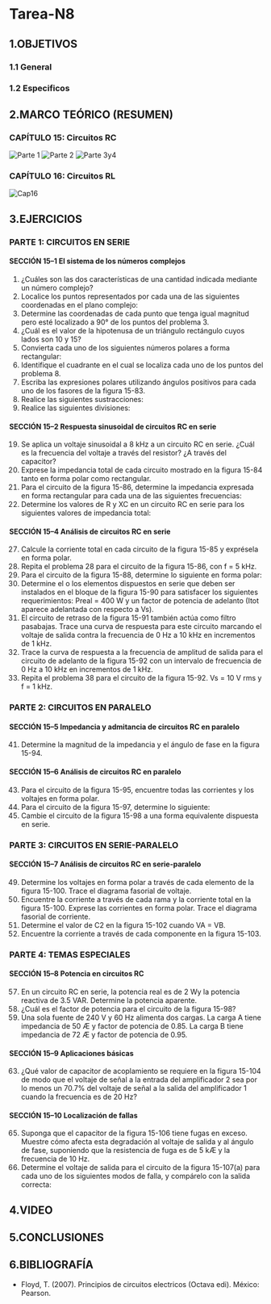 # Tarea-N8
## 1.OBJETIVOS
### 1.1  General

### 1.2 Especificos

## 2.MARCO TEÓRICO (RESUMEN)
### CAPÍTULO 15: Circuitos RC
![Parte 1](https://user-images.githubusercontent.com/93681159/154176960-e0ddebf4-60ee-4844-91b8-599caedae37c.jpg)
![Parte 2](https://user-images.githubusercontent.com/93681159/154377438-81256962-0752-4554-8efe-cf3cdfa270f9.jpg)
![Parte 3y4](https://user-images.githubusercontent.com/93681159/154593157-9c63047e-2bb7-4933-8624-7b0ee2d7e1b0.jpg)
### CAPÍTULO 16: Circuitos RL
![Cap16](https://user-images.githubusercontent.com/93681159/154377454-2272e82b-b488-4f53-9cd4-895f1f22b9c7.jpg)

## 3.EJERCICIOS
### PARTE 1: CIRCUITOS EN SERIE
#### SECCIÓN 15–1 El sistema de los números complejos
1. ¿Cuáles son las dos características de una cantidad indicada mediante un número complejo?
3. Localice los puntos representados por cada una de las siguientes coordenadas en el plano complejo:
5. Determine las coordenadas de cada punto que tenga igual magnitud pero esté localizado a 90° de los puntos del problema 3.
7. ¿Cuál es el valor de la hipotenusa de un triángulo rectángulo cuyos lados son 10 y 15?
9. Convierta cada uno de los siguientes números polares a forma rectangular:
11. Identifique el cuadrante en el cual se localiza cada uno de los puntos del problema 8.
13. Escriba las expresiones polares utilizando ángulos positivos para cada uno de los fasores de la figura 15-83.
15. Realice las siguientes sustracciones:
17. Realice las siguientes divisiones:
#### SECCIÓN 15–2 Respuesta sinusoidal de circuitos RC en serie
19. Se aplica un voltaje sinusoidal a 8 kHz a un circuito RC en serie. ¿Cuál es la frecuencia del voltaje a través del resistor? ¿A través del capacitor?
21. Exprese la impedancia total de cada circuito mostrado en la figura 15-84 tanto en forma polar como rectangular.
23. Para el circuito de la figura 15-86, determine la impedancia expresada en forma rectangular para cada una de las siguientes frecuencias: 
25. Determine los valores de R y XC en un circuito RC en serie para los siguientes valores de impedancia total:
#### SECCIÓN 15–4 Análisis de circuitos RC en serie
27. Calcule la corriente total en cada circuito de la figura 15-85 y exprésela en forma polar.
29. Repita el problema 28 para el circuito de la figura 15-86, con f = 5 kHz.
31. Para el circuito de la figura 15-88, determine lo siguiente en forma polar:
33. Determine el o los elementos dispuestos en serie que deben ser instalados en el bloque de la figura 15-90 para satisfacer los siguientes requerimientos: Preal = 400 W y un factor de potencia de adelanto (Itot aparece adelantada con respecto a Vs).
35. El circuito de retraso de la figura 15-91 también actúa como filtro pasabajas. Trace una curva de respuesta para este circuito marcando el voltaje de salida contra la frecuencia de 0 Hz a 10 kHz en incrementos de 1 kHz.
37. Trace la curva de respuesta a la frecuencia de amplitud de salida para el circuito de adelanto de la figura 15-92 con un intervalo de frecuencia de 0 Hz a 10 kHz en incrementos de 1 kHz.
39. Repita el problema 38 para el circuito de la figura 15-92. Vs = 10 V rms y f = 1 kHz.
### PARTE 2: CIRCUITOS EN PARALELO
#### SECCIÓN 15–5 Impedancia y admitancia de circuitos RC en paralelo
41. Determine la magnitud de la impedancia y el ángulo de fase en la figura 15-94.
#### SECCIÓN 15–6 Análisis de circuitos RC en paralelo
43. Para el circuito de la figura 15-95, encuentre todas las corrientes y los voltajes en forma polar.
45. Para el circuito de la figura 15-97, determine lo siguiente:
47. Cambie el circuito de la figura 15-98 a una forma equivalente dispuesta en serie.
### PARTE 3: CIRCUITOS EN SERIE-PARALELO
#### SECCIÓN 15–7 Análisis de circuitos RC en serie-paralelo
49. Determine los voltajes en forma polar a través de cada elemento de la figura 15-100. Trace el diagrama fasorial de voltaje.
51. Encuentre la corriente a través de cada rama y la corriente total en la figura 15-100. Exprese las corrientes en forma polar. Trace el diagrama fasorial de corriente.
53. Determine el valor de C2 en la figura 15-102 cuando VA = VB.
55. Encuentre la corriente a través de cada componente en la figura 15-103.
### PARTE 4: TEMAS ESPECIALES
#### SECCIÓN 15–8 Potencia en circuitos RC
57. En un circuito RC en serie, la potencia real es de 2 Wy la potencia reactiva de 3.5 VAR. Determine la potencia aparente.
59. ¿Cuál es el factor de potencia para el circuito de la figura 15-98?
61. Una sola fuente de 240 V y 60 Hz alimenta dos cargas. La carga A tiene impedancia de 50 Æ y factor de potencia de 0.85. La carga B tiene impedancia de 72 Æ y factor de potencia de 0.95.
#### SECCIÓN 15–9 Aplicaciones básicas
63. ¿Qué valor de capacitor de acoplamiento se requiere en la figura 15-104 de modo que el voltaje de señal a la entrada del amplificador 2 sea por lo menos un 70.7% del voltaje de señal a la salida del amplificador 1 cuando la frecuencia es de 20 Hz?
#### SECCIÓN 15–10 Localización de fallas
65. Suponga que el capacitor de la figura 15-106 tiene fugas en exceso. Muestre cómo afecta esta degradación al voltaje de salida y al ángulo de fase, suponiendo que la resistencia de fuga es de 5 kÆ y la frecuencia de 10 Hz.
67. Determine el voltaje de salida para el circuito de la figura 15-107(a) para cada uno de los siguientes modos de falla, y compárelo con la salida correcta:




## 4.VIDEO

## 5.CONCLUSIONES 

## 6.BIBLIOGRAFÍA
* Floyd, T. (2007). Principios de circuitos electricos (Octava edi). México: Pearson.
